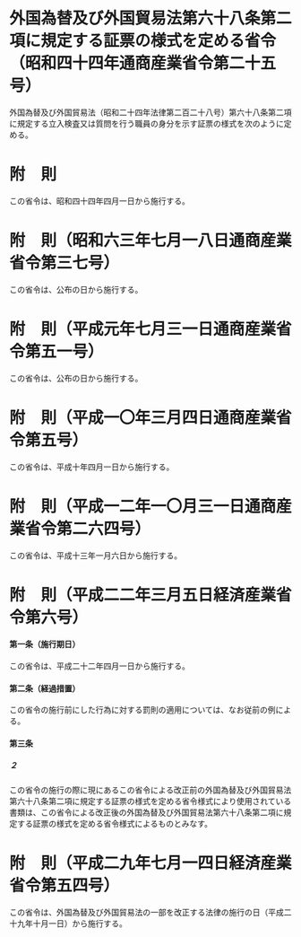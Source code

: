 # 外国為替及び外国貿易法第六十八条第二項に規定する証票の様式を定める省令（昭和四十四年通商産業省令第二十五号）
外国為替及び外国貿易法（昭和二十四年法律第二百二十八号）第六十八条第二項に規定する立入検査又は質問を行う職員の身分を示す証票の様式を次のように定める。
# 附　則
この省令は、昭和四十四年四月一日から施行する。
# 附　則（昭和六三年七月一八日通商産業省令第三七号）
この省令は、公布の日から施行する。
# 附　則（平成元年七月三一日通商産業省令第五一号）
この省令は、公布の日から施行する。
# 附　則（平成一〇年三月四日通商産業省令第五号）
この省令は、平成十年四月一日から施行する。
# 附　則（平成一二年一〇月三一日通商産業省令第二六四号）
この省令は、平成十三年一月六日から施行する。
# 附　則（平成二二年三月五日経済産業省令第六号）
#### 第一条（施行期日）
この省令は、平成二十二年四月一日から施行する。
#### 第二条（経過措置）
この省令の施行前にした行為に対する罰則の適用については、なお従前の例による。
#### 第三条

##### ２
この省令の施行の際に現にあるこの省令による改正前の外国為替及び外国貿易法第六十八条第二項に規定する証票の様式を定める省令様式により使用されている書類は、この省令による改正後の外国為替及び外国貿易法第六十八条第二項に規定する証票の様式を定める省令様式によるものとみなす。
# 附　則（平成二九年七月一四日経済産業省令第五四号）
この省令は、外国為替及び外国貿易法の一部を改正する法律の施行の日（平成二十九年十月一日）から施行する。

